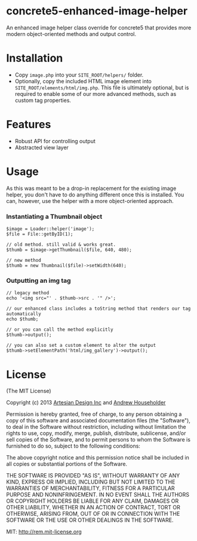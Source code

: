 concrete5-enhanced-image-helper
===============================

An enhanced image helper class override for concrete5 that provides more modern object-oriented methods and output control.

# Installation
- Copy `image.php` into your `SITE_ROOT/helpers/` folder.
- Optionally, copy the included HTML image element into `SITE_ROOT/elements/html/img.php`. This file is ultimately optional, but is required to enable some of our more advanced methods, such as custom tag properties.

# Features
- Robust API for controlling output
- Abstracted view layer

# Usage
As this was meant to be a drop-in replacement for the existing image helper, you don't have to do anything different once this is installed. You can, however, use the helper with a more object-oriented approach.

### Instantiating a Thumbnail object
```
$image = Loader::helper('image');
$file = File::getByID(1);

// old method. still valid & works great.
$thumb = $image->getThumbnail($file, 640, 480);

// new method 
$thumb = new Thumbnail($file)->setWidth(640);
```

### Outputting an img tag
```
// legacy method
echo '<img src="' . $thumb->src . '" />';

// our enhanced class includes a toString method that renders our tag automatically
echo $thumb;

// or you can call the method explicitly
$thumb->output();

// you can also set a custom element to alter the output
$thumb->setElementPath('html/img_gallery')->output();
```
# License

(The MIT License)

Copyright (c) 2013 [Artesian Design Inc](http://artesiandesigninc.com) and [Andrew Householder](http://aghouseh.com)

Permission is hereby granted, free of charge, to any person obtaining a copy
of this software and associated documentation files (the "Software"), to deal
in the Software without restriction, including without limitation the rights
to use, copy, modify, merge, publish, distribute, sublicense, and/or sell
copies of the Software, and to permit persons to whom the Software is
furnished to do so, subject to the following conditions:

The above copyright notice and this permission notice shall be included in
all copies or substantial portions of the Software.

THE SOFTWARE IS PROVIDED "AS IS", WITHOUT WARRANTY OF ANY KIND, EXPRESS OR
IMPLIED, INCLUDING BUT NOT LIMITED TO THE WARRANTIES OF MERCHANTABILITY,
FITNESS FOR A PARTICULAR PURPOSE AND NONINFRINGEMENT. IN NO EVENT SHALL THE
AUTHORS OR COPYRIGHT HOLDERS BE LIABLE FOR ANY CLAIM, DAMAGES OR OTHER
LIABILITY, WHETHER IN AN ACTION OF CONTRACT, TORT OR OTHERWISE, ARISING FROM,
OUT OF OR IN CONNECTION WITH THE SOFTWARE OR THE USE OR OTHER DEALINGS IN
THE SOFTWARE.

MIT: http://rem.mit-license.org